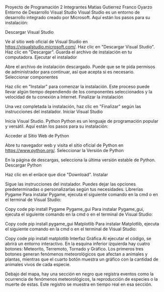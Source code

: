 Proyecto de Programación 2
Integrantes
Matias Gutierrez
Franco Oyarzo
Entorno de Desarrollo
Visual Studio
Visual Studio es un entorno de desarrollo integrado creado por Microsoft. Aquí están los pasos para su instalación:

Descargar Visual Studio

Ve al sitio web oficial de Visual Studio en https://visualstudio.microsoft.com/.
Haz clic en "Descargar Visual Studio".
Haz clic en "Descargar".
Guarda el archivo de instalación en tu computadora.
Ejecutar el instalador

Abre el archivo de instalación descargado.
Puede que se te pida permisos de administrador para continuar, así que acepta si es necesario.
Seleccionar componentes

Haz clic en "Instalar" para comenzar la instalación.
Este proceso puede llevar algún tiempo dependiendo de los componentes seleccionados y la velocidad de tu conexión a Internet.
Finalizar la instalación

Una vez completada la instalación, haz clic en "Finalizar" según las instrucciones del instalador.
Iniciar Visual Studio

Inicia Visual Studio.
Python
Python es un lenguaje de programación popular y versátil. Aquí están los pasos para su instalación:

Acceder al Sitio Web de Python

Abre tu navegador web y visita el sitio oficial de Python en https://www.python.org/.
Seleccionar la Versión de Python

En la página de descargas, selecciona la última versión estable de Python.
Descargar Python

Haz clic en el enlace que dice "Download".
Instalar

Sigue las instrucciones del instalador. Puedes dejar las opciones predeterminadas o personalizarlas según tus necesidades.
Librerías
Pygame
Para instalar Pygame, ejecuta el siguiente comando en la cmd o en el terminal de Visual Studio:

Copy code
pip install Pygame
Pygame_gui
Para instalar Pygame_gui, ejecuta el siguiente comando en la cmd o en el terminal de Visual Studio:

Copy code
pip install pygame_gui
Matplotlib
Para instalar Matplotlib, ejecuta el siguiente comando en la cmd o en el terminal de Visual Studio:

Copy code
pip install matplotlib
Interfaz Gráfica
Al ejecutar el código, se abrirá un entorno interactivo. En la esquina inferior izquierda hay cuatro botones: Meteorito, Terremoto, Tornado y Gráfico. Los primeros tres botones generan fenómenos meteorológicos que afectan a animales y plantas, mientras que el cuarto botón muestra un gráfico con la cantidad de animales vivos de cada especie.

Debajo del mapa, hay una sección en negro que registra eventos como la ocurrencia de fenómenos meteorológicos, la reproducción de especies o la muerte de estas. Este registro se muestra en tiempo real en esa sección.

 
 
